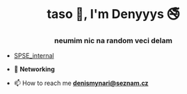 <h1 align="center">taso 👋, I'm Denyyys 🚭</h1>
<h3 align="center">neumim nic na random veci delam</h3>

- [SPSE_internal](https://github.com/denyyys/spse_internal)

- 📶  **Networking**

- 📫 How to reach me **denismynari@seznam.cz**

